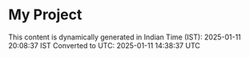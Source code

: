 # My Project

This content is dynamically generated in Indian Time (IST): 2025-01-11 20:08:37 IST
Converted to UTC: 2025-01-11 14:38:37 UTC
